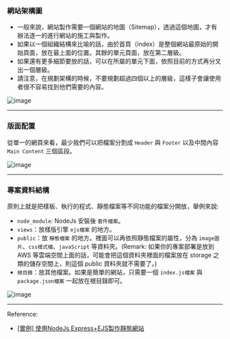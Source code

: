 ### 網站架構圖

* 一般來說，網站製作需要一個網站的地圖（Sitemap），透過這個地圖，才有辦法逐一的進行網站的施工與製作。
* 如果以一個組織結構來比喻的話，由於首頁（index）是整個網站最原始的開始頁面，放在最上面的位置。其餘的單元頁面，放在第二層級。
* 如果還有更多細節要放的話，可以在所屬的單元下面，依照目前的方式再分叉出一個層級。
* 請注意，在規劃架構的時候，不要規劃超過四個以上的層級，這樣子會讓使用者很不容易找到他們需要的內容。

![image](https://miro.medium.com/max/502/0*GRGRwzG-krvCzxLL.jpg)

---

### 版面配置
從單一的網頁來看，最少我們可以把檔案分割成 `Header` 與 `Footer` 以及中間內容 `Main Content` 三個區段。

![image](https://miro.medium.com/max/1080/0*xhiOVXEugi1b2qNV.jpg)

---

### 專案資料結構
原則上就是把樣板、執行的程式、靜態檔案等不同功能的檔案分開放，舉例來說:

* `node_module`: NodeJs 安裝後 `套件檔案`。
* `views`：放樣版引擎 `ejs檔案` 的地方。
* `public`：放 `靜態檔案` 的地方。裡面可以再依照靜態檔案的屬性，分為 `image圖片`、`css樣式檔`、`javaScript` 等資料夾。(Remark: 如果你的專案部署是放到 AWS 等雲端空間上面的話，可能會把這個資料夾裡面的檔案放在 storage 之類的儲存空間上，則這個 public 資料夾就不需要了。)
* `根目錄`：放其他檔案。如果是簡單的網站，只需要一個 `index.js檔案` 與 `package.json檔案` 一起放在根目錄即可。

![image](https://miro.medium.com/max/705/0*17C814uhqVTKb1a1.jpg)

---

Reference:
* [[實例] 使用NodeJs,Express+EJS製作靜態網站](https://medium.com/@seanyeh/%E5%AF%A6%E4%BE%8B-%E4%BD%BF%E7%94%A8nodejs-express-ejs%E8%A3%BD%E4%BD%9C%E9%9D%9C%E6%85%8B%E7%B6%B2%E7%AB%99-7f962914934)
